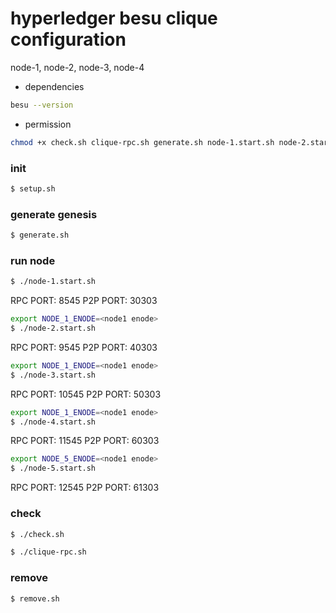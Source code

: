 # hyperledger besu clique configuration

node-1, node-2, node-3, node-4

* dependencies

```bash
besu --version
```

* permission

```bash
chmod +x check.sh clique-rpc.sh generate.sh node-1.start.sh node-2.start.sh node-3.start.sh node-4.start.sh remove.sh setup.sh
```

### init

```bash
$ setup.sh
```

### generate genesis

```bash
$ generate.sh
```

### run node

```bash
$ ./node-1.start.sh
```

RPC PORT: 8545
P2P PORT: 30303

```bash
export NODE_1_ENODE=<node1 enode>
$ ./node-2.start.sh
```

RPC PORT: 9545
P2P PORT: 40303

```bash
export NODE_1_ENODE=<node1 enode>
$ ./node-3.start.sh
```

RPC PORT: 10545
P2P PORT: 50303

```bash
export NODE_1_ENODE=<node1 enode>
$ ./node-4.start.sh
```

RPC PORT: 11545
P2P PORT: 60303

```bash
export NODE_5_ENODE=<node1 enode>
$ ./node-5.start.sh
```

RPC PORT: 12545
P2P PORT: 61303

### check

```bash
$ ./check.sh
```

```bash
$ ./clique-rpc.sh
```

### remove

```bash
$ remove.sh
```
